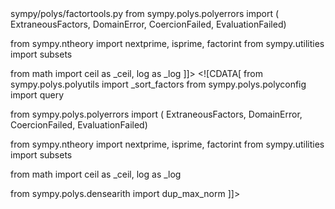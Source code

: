 <change>
<file change-number-for-this-file="1">sympy/polys/factortools.py</file>
<original line-count="14" no-ellipsis="true"><![CDATA[
from sympy.polys.polyutils import _sort_factors
from sympy.polys.polyconfig import query

from sympy.polys.polyerrors import (
    ExtraneousFactors, DomainError, CoercionFailed, EvaluationFailed)

from sympy.ntheory import nextprime, isprime, factorint
from sympy.utilities import subsets

from math import ceil as _ceil, log as _log
]]></original>
<modified no-ellipsis="true"><![CDATA[
from sympy.polys.polyutils import _sort_factors
from sympy.polys.polyconfig import query

from sympy.polys.polyerrors import (
    ExtraneousFactors, DomainError, CoercionFailed, EvaluationFailed)

from sympy.ntheory import nextprime, isprime, factorint
from sympy.utilities import subsets

from math import ceil as _ceil, log as _log

from sympy.polys.densearith import dup_max_norm
]]></modified>
</change>